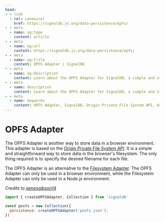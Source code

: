 ```yaml
---
head:
- - link
  - rel: canonical
    href: https://signaldb.js.org/data-persistence/opfs/
- - meta
  - name: og:type
    content: article
- - meta
  - name: og:url
    content: https://signaldb.js.org/data-persistence/opfs/
- - meta
  - name: og:title
    content: OPFS Adapter | SignalDB
- - meta
  - name: og:description
    content: Learn about the OPFS Adapter for SignalDB, a simple and straightforward way to store data in a browser's filesystem using the Origin Private File System API.
- - meta
  - name: description
    content: Learn about the OPFS Adapter for SignalDB, a simple and straightforward way to store data in a browser's filesystem using the Origin Private File System API.
- - meta
  - name: keywords
    content: OPFS Adapter, SignalDB, Origin Private File System API, data persistence, browser storage, Filesystem Adapter, JavaScript, TypeScript
---
```

# OPFS Adapter

The OPFS Adapter is another way to store data in a browser environment.
This adapter is based on the [Origin Private File System API](https://developer.mozilla.org/en-US/docs/Web/API/File_System_API/Origin_private_file_system). It is a simple and straightforward way to store data in the browser's filesystem. The only thing required is to specify the desired filename for each file.

The OPFS Adapter is an alternative to the [Filesystem Adapter](https://signaldb.js.org/data-persistence/file-system/). The OPFS Adapter can only be used in a browser environment, while the Filesystem Adapter can only be used in a Node.js environment.

*Credits to [jamesgibson14](https://github.com/jamesgibson14)*

```js
import { createOPFSAdapter, Collection } from 'signaldb'

const posts = new Collection({
  persistence: createOPFSAdapter('posts.json'),
})
```
